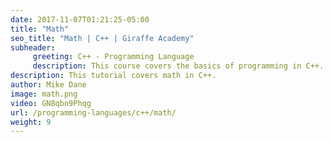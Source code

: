 ```yaml
---
date: 2017-11-07T01:21:25-05:00
title: "Math"
seo_title: "Math | C++ | Giraffe Academy"
subheader:
     greeting: C++ - Programming Language
     description: This course covers the basics of programming in C++. Work your way through the videos and we'll teach you everything you need to know to start your programming journey!
description: This tutorial covers math in C++.
author: Mike Dane
image: math.png
video: GN8qbn9Phqg
url: /programming-languages/c++/math/
weight: 9
---
```

